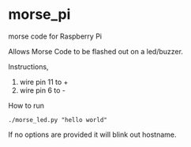 # morse_pi
morse code for Raspberry Pi

Allows Morse Code to be flashed out on a led/buzzer. 

Instructions, 
  
1. wire pin 11 to + 
2. wire pin 6 to -

How to run


    ./morse_led.py "hello world"

If no options are provided it will blink out hostname.
